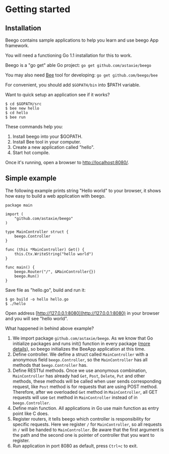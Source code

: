 # Getting started

## Installation

Beego contains sample applications to help you learn and use beego App framework.

You will need a functioning Go 1.1 installation for this to work.

Beego is a "go get" able Go project: `go get github.com/astaxie/beego`

You may also need [Bee](/docs/Reference_BeeTool) tool for developing: `go get github.com/beego/bee`

For convenient, you should add `$GOPATH/bin` into $PATH variable.

Want to quick setup an application see if it works?

	$ cd $GOPATH/src
	$ bee new hello
	$ cd hello
	$ bee run

These commands help you:

1. Install beego into your $GOPATH.
2. Install Bee tool in your computer.
3. Create a new application called "hello".
4. Start hot compile.

Once it's running, open a browser to [http://localhost:8080/](http://localhost:8080/).

## Simple example

The following example prints string "Hello world" to your browser, it shows how easy to build a web application with beego.

	package main
	
	import (
		"github.com/astaxie/beego"
	)
	
	type MainController struct {
		beego.Controller
	}
	
	func (this *MainController) Get() {
		this.Ctx.WriteString("hello world")
	}
	
	func main() {
		beego.Router("/", &MainController{})
		beego.Run()
	}

Save file as "hello.go", build and run it:

	$ go build -o hello hello.go
	$ ./hello

Open address [http://127.0.0.1:8080](http://127.0.0.1:8080) in your browser and you will see "hello world".

What happened in behind above example?

1. We import package `github.com/astaxie/beego`. As we know that Go initialize packages and runs init() function in every package ([more details](https://github.com/Unknwon/build-web-application-with-golang_EN/blob/master/eBook/02.3.md#main-function-and-init-function)), so beego initializes the BeeApp application at this time.
2. Define controller. We define a struct called `MainController` with a anonymous field `beego.Controller`, so the `MainController` has all methods that `beego.Controller` has.
3. Define RESTful methods. Once we use anonymous combination, `MainController` has already had `Get`, `Post`, `Delete`, `Put` and other methods, these methods will be called when user sends corresponding request, like `Post` method is for requests that are using POST method. Therefore, after we overloaded `Get` method in `MainController`, all GET requests will use `Get` method in `MainController` instead of in `beego.Controller`.
4. Define main function. All applications in Go use main function as entry point like C does.
5. Register routers, it tells beego which controller is responsibility for specific requests. Here we register `/` for `MainController`, so all requests in `/` will be handed to `MainController`. Be aware that the first argument is the path and the second one is pointer of controller that you want to register.
6. Run application in port 8080 as default, press `Ctrl+c` to exit.
